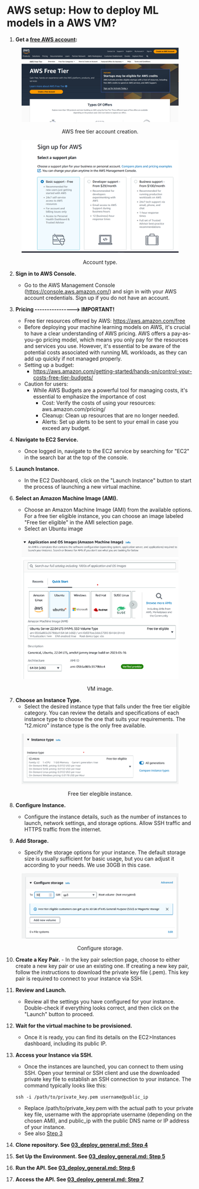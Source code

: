 # AWS setup: How to deploy ML models in a AWS VM?

1. **Get a  [free AWS account](https://aws.amazon.com/free):**

<center><figure>
  <img
  src="../static/deployment/aws/aws_free_tier_01.png"
</figure></center>
<p style="text-align: center;">AWS free tier account creation.</p>

<center><figure>
  <img
  src="../static/deployment/aws/aws_select_account_type.png"
</figure></center>
<p style="text-align: center;">Account type.</p>

2. **Sign in to AWS Console.** 
   - Go to the AWS Management Console (https://console.aws.amazon.com/) and sign in with your AWS account credentials.
   Sign up if you do not have an account.

3. **Pricing ----------------> IMPORTANT!**
   - Free tier resources offered by AWS: https://aws.amazon.com/free
   - Before deploying your machine learning models on AWS, it's crucial to have a clear understanding of AWS pricing. AWS offers a pay-as-you-go pricing model, which means you only pay for the resources and services you use. However, it's essential to be aware of the potential costs associated with running ML workloads, as they can add up quickly if not managed properly.
   - Setting up a budget:
      - https://aws.amazon.com/getting-started/hands-on/control-your-costs-free-tier-budgets/
   - Caution for users:
     - While AWS Budgets are a powerful tool for managing costs, it's essential to emphasize the importance of cost
       - Cost: Verify the costs of using your resources: aws.amazon.com/pricing/
       - Cleanup: Clean up  resources that are no longer needed. 
       - Alerts: Set up alerts to be sent to your email in case you exceed any budget.

4. **Navigate to EC2 Service.** 
   - Once logged in, navigate to the EC2 service by searching for "EC2" in the search bar at the top of the console.

5. **Launch Instance.** 
   - In the EC2 Dashboard, click on the "Launch Instance" button to start the process of launching a new virtual machine.

6. **Select an Amazon Machine Image (AMI).** 
   - Choose an Amazon Machine Image (AMI) from the available options. For a free tier eligible instance, you can choose
   an image labeled "Free tier eligible" in the AMI selection page.
   - Select an Ubuntu image
<center><figure>
  <img
  src="../static/deployment/aws/aws_os_image.png"
</figure></center>
<p style="text-align: center;">VM image.</p>

7. **Choose an Instance Type.** 
   - Select the desired instance type that falls under the free tier eligible category. You can review the details and
   specifications of each instance type to choose the one that suits your requirements. The "t2.micro" instance type is
   the only free available.

<center><figure>
  <img
  src="../static/deployment/aws/aws_instance_02.png"
</figure></center>
<p style="text-align: center;">Free tier elegible instance.</p>

8. **Configure Instance.** 
   - Configure the instance details, such as the number of instances to launch, network settings, and storage options.
   Allow SSH traffic and HTTPS traffic from the internet.

9. **Add Storage.** 
   - Specify the storage options for your instance. The default storage size is usually sufficient for basic usage, but
   you can adjust it according to your needs. We use 30GB in this case.

<center><figure>
  <img
  src="../static/deployment/aws/aws_instance_03.png"
</figure></center>
<p style="text-align: center;">Configure storage.</p>

10.   **Create a Key Pair.** 
     - In the key pair selection page, choose to either create a new key pair or use an existing one. If creating a new
      key pair, follow the instructions to download the private key file (.pem). This key pair is required to connect to
      your instance via SSH.

11.  **Review and Launch.** 
     - Review all the settings you have configured for your instance. Double-check if everything looks correct, and then
      click on the "Launch" button to proceed.

12. **Wait for the virtual machine to be provisioned.**
    - Once it is ready, you can find its details on the EC2>Instances dashboard, including its public IP.

13.  **Access your Instance via SSH.** 
     - Once the instances are launched, you can connect to them using SSH. Open your terminal or SSH client and use the
      downloaded private key file to establish an SSH connection to your instance. The command typically looks like this:
     ```shell
     ssh -i /path/to/private_key.pem username@public_ip
     ```

     - Replace /path/to/private_key.pem with the actual path to your private key file, username with the appropriate
      username (depending on the chosen AMI), and public_ip with the public DNS name or IP address of your instance.
     - See also [Step 3](03_deploy_general.md)

14. **Clone repository. See [03_deploy_general.md: Step 4](03_deploy_general.md)**
15. **Set Up the Environment. See [03_deploy_general.md: Step 5](03_deploy_general.md)**
16. **Run the API. See [03_deploy_general.md: Step 6](03_deploy_general.md)**
17. **Access the API. See [03_deploy_general.md: Step 7](03_deploy_general.md)**  


